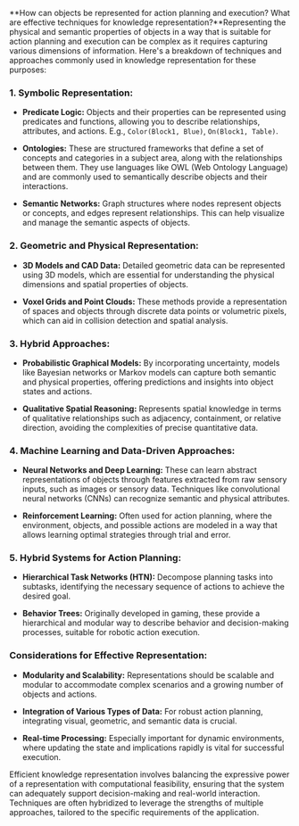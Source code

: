 **How can objects be represented for action planning and execution? What are effective techniques for knowledge representation?**Representing the physical and semantic properties of objects in a way that is suitable for action planning and execution can be complex as it requires capturing various dimensions of information. Here's a breakdown of techniques and approaches commonly used in knowledge representation for these purposes:

### 1. **Symbolic Representation:**

- **Predicate Logic:** Objects and their properties can be represented using predicates and functions, allowing you to describe relationships, attributes, and actions. E.g., `Color(Block1, Blue)`, `On(Block1, Table)`.

- **Ontologies:** These are structured frameworks that define a set of concepts and categories in a subject area, along with the relationships between them. They use languages like OWL (Web Ontology Language) and are commonly used to semantically describe objects and their interactions.

- **Semantic Networks:** Graph structures where nodes represent objects or concepts, and edges represent relationships. This can help visualize and manage the semantic aspects of objects.

### 2. **Geometric and Physical Representation:**

- **3D Models and CAD Data:** Detailed geometric data can be represented using 3D models, which are essential for understanding the physical dimensions and spatial properties of objects.

- **Voxel Grids and Point Clouds:** These methods provide a representation of spaces and objects through discrete data points or volumetric pixels, which can aid in collision detection and spatial analysis.

### 3. **Hybrid Approaches:**

- **Probabilistic Graphical Models:** By incorporating uncertainty, models like Bayesian networks or Markov models can capture both semantic and physical properties, offering predictions and insights into object states and actions.

- **Qualitative Spatial Reasoning:** Represents spatial knowledge in terms of qualitative relationships such as adjacency, containment, or relative direction, avoiding the complexities of precise quantitative data.

### 4. **Machine Learning and Data-Driven Approaches:**

- **Neural Networks and Deep Learning:** These can learn abstract representations of objects through features extracted from raw sensory inputs, such as images or sensory data. Techniques like convolutional neural networks (CNNs) can recognize semantic and physical attributes.

- **Reinforcement Learning:** Often used for action planning, where the environment, objects, and possible actions are modeled in a way that allows learning optimal strategies through trial and error.

### 5. **Hybrid Systems for Action Planning:**

- **Hierarchical Task Networks (HTN):** Decompose planning tasks into subtasks, identifying the necessary sequence of actions to achieve the desired goal.

- **Behavior Trees:** Originally developed in gaming, these provide a hierarchical and modular way to describe behavior and decision-making processes, suitable for robotic action execution.

### Considerations for Effective Representation:

- **Modularity and Scalability:** Representations should be scalable and modular to accommodate complex scenarios and a growing number of objects and actions.

- **Integration of Various Types of Data:** For robust action planning, integrating visual, geometric, and semantic data is crucial.

- **Real-time Processing:** Especially important for dynamic environments, where updating the state and implications rapidly is vital for successful execution.

Efficient knowledge representation involves balancing the expressive power of a representation with computational feasibility, ensuring that the system can adequately support decision-making and real-world interaction. Techniques are often hybridized to leverage the strengths of multiple approaches, tailored to the specific requirements of the application.
